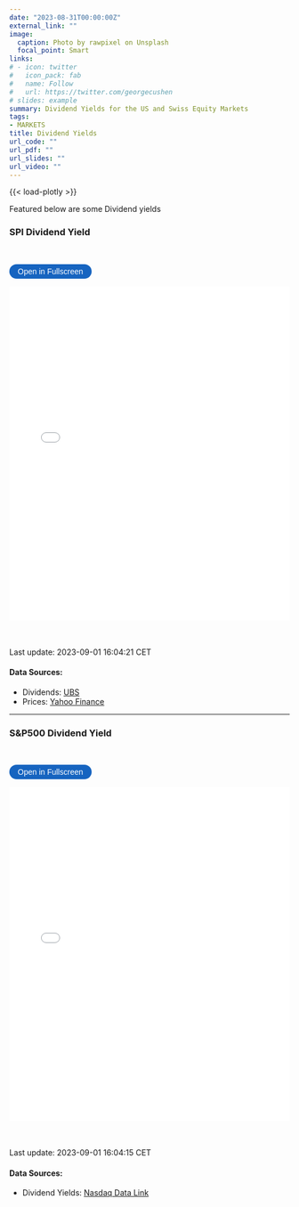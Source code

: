```yaml
---
date: "2023-08-31T00:00:00Z"
external_link: ""
image: 
  caption: Photo by rawpixel on Unsplash
  focal_point: Smart
links:
# - icon: twitter
#   icon_pack: fab
#   name: Follow
#   url: https://twitter.com/georgecushen
# slides: example
summary: Dividend Yields for the US and Swiss Equity Markets
tags:
- MARKETS
title: Dividend Yields
url_code: ""
url_pdf: ""
url_slides: ""
url_video: ""
---
```

{{< load-plotly >}}

Featured below are some Dividend yields

### SPI Dividend Yield
<br> 

<button onclick="toggleFullscreen('iframe1')" style="font-size: 14px; padding: 5px 15px; border: none; border-radius: 20px; background-color: #1664c0; color: white; cursor: pointer; transition: background-color 0.3s;" onmouseover="this.style.backgroundColor='#0056b3'" onmouseout="this.style.backgroundColor='#007BFF'">Open in Fullscreen</button>
<iframe id="iframe1" src="DividendYields1.html" width="100%" height="600px" frameborder="0"> </iframe>



<br> <br> 
Last update: 2023-09-01 16:04:21 CET

#### Data Sources: 
* Dividends: [UBS](https://www.ubs.com/ch/en/assetmanagement/funds/etf/ch0130595124-ubs-etf-ch-spi-mid-pd001.html#Holdings)
* Prices: [Yahoo Finance](https://finance.yahoo.com/quote/SPMCHA.SW?p=SPMCHA.SW&.tsrc=fin-srch)
  
***


### S&P500 Dividend Yield
<br> 

<button onclick="toggleFullscreen('iframe2')" style="font-size: 14px; padding: 5px 15px; border: none; border-radius: 20px; background-color: #1664c0; color: white; cursor: pointer; transition: background-color 0.3s;" onmouseover="this.style.backgroundColor='#0056b3'" onmouseout="this.style.backgroundColor='#007BFF'">Open in Fullscreen</button>
<iframe id="iframe2" src="DividendYields2.html" width="100%" height="600px" frameborder="0"> </iframe>



<br> <br> 
Last update: 2023-09-01 16:04:15 CET

#### Data Sources: 
* Dividend Yields: [Nasdaq Data Link](https://data.nasdaq.com/data/MULTPL/SP500_DIV_YIELD_MONTH-sp-500-dividend-yield-by-month)

